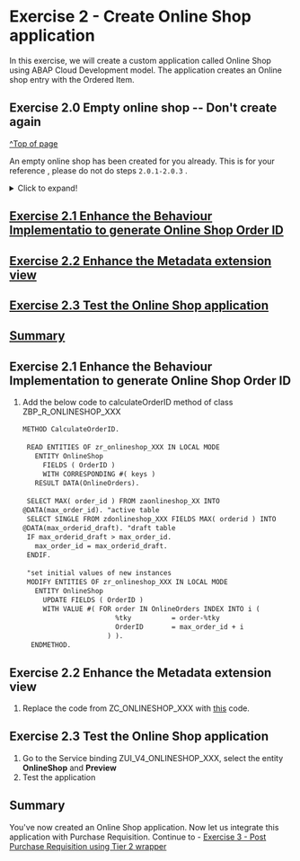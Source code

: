 # Exercise 2 - Create Online Shop application

In this exercise, we will create a custom application called Online Shop using ABAP Cloud Development model. The application creates an Online shop entry with the Ordered Item.

## Exercise 2.0 Empty online shop -- Don't create again
[^Top of page](#)
  
  An empty online shop has been created for you already. This is for your reference , please do not do steps `2.0.1-2.0.3` .  
 <details> 
  <summary>Click to expand!</summary>
   
**Exercise 2.0.1** Create Package
1. In ADT, Goto **Project Explorer**. From the context menu of the ABAP Project, select **New -> ABAP Package**.

   &emsp;**Give the below information:**
   
   &emsp;&emsp;**Name:** Z_ONLINESHOP_XXX  
   &emsp;&emsp;**Description**: Tier 2 for Purchase Requisition Wrapper  
   &emsp;&emsp;Select **Add to favorite package**  
   &emsp;&emsp;**Super Package**: ZLOCAL   
   &emsp;&emsp;**Package Type**: Development
   <br>
   <br>    
   &emsp;<img width="335" alt="image" src="https://github.com/SAP-samples/teched2023-DT168/assets/106324991/da9e7a02-769d-4e16-bd5e-6a49fc99af59">
   <br>
1. Press **Next** and verify the SWC is LOCAL
2. Press **Next**, Choose TR HE4K917701 and **Finish**
![](images/TR.png)

**Exercise 2.0.2** Create database table
1. From the context menu of the package **Z_ONLINESHOP_XXX**, choose **New** --> **Other Repository Object**, search for 'database table' and enter the following information:  
&emsp;&emsp;i. **Name**: zaonlineshop_xxx  
&emsp;&emsp;ii.**Description**: Online Shop data  
&emsp;&emsp;iii. Press **Next** and select the transport request and choose **Finish**  
2. Enter the below code and activate
   
   ```
   @EndUserText.label : 'Online Shop'
   @AbapCatalog.enhancement.category : #NOT_EXTENSIBLE
   @AbapCatalog.tableCategory : #TRANSPARENT
   @AbapCatalog.deliveryClass : #A
   @AbapCatalog.dataMaintenance : #NOT_ALLOWED
   define table zaonlineshop_xxx {
     key client               : mandt not null;
     key order_uuid           : sysuuid_x16 not null;
     order_id                 : abap.char(10);
     order_item_id            : abap.char(40);
     @Semantics.amount.currencyCode : 'zaonlineshop_xxx.currency'
     order_item_price         : abap.curr(11,2);
     order_item_quantity      : abap.numc(4);
     currency                 : abap.cuky;
     overall_status_indicator : zos_status;
     delivery_date            : abap.dats;
     notes                    : abap.string(256);
     purchase_requisition     : abap.char(20);
     purch_rqn_creation_date  : abap.dats;
     created_by               : abp_creation_user;
     created_at               : abp_creation_tstmpl;
     last_changed_by          : abp_lastchange_user;
     last_changed_at          : abp_lastchange_tstmpl;
     local_last_changed_at    : abp_locinst_lastchange_tstmpl;
   }

**Exercise 2.0.3** Generate Transactional UI Service
1. Select the table created **zaonlineshop_xxx** and from context menu, choose **Generate ABAP Repository Objects**. Select **ABAP RESTful Application Programming Model: UI Service**

   <img width="353" alt="image" src="https://github.com/SAP-samples/teched2023-DT168/assets/102820487/cb3b4526-a1eb-4b8f-858d-47c48e28ec69">  

2. Give the below information in the wizard:
     i. **Data Model**:  
     &emsp;&emsp;**Data Definition Name**: ZR_ONLINESHOP_XXX  
     &emsp;&emsp;**Alias Name**: OnlineShop  
     ii. **Behavior**:  
     &emsp;&emsp;**Implementation Class**: ZBP_R_ONLINESHOP_XXX  
     &emsp;&emsp;**Draft Table Name**: ZDONLINESHOP_XXX  
     iii.**Service Projection**: ZC_ONLINESHOP_XXX  
     iv. **Business Service**:  
     &emsp;&emsp;**Service Definition**: ZUI_ONLINESHOP_XXX  
     &emsp;&emsp;**Service Binding**: ZUI_V4_ONLINESHOP_XXX  
   Press **Next**  
3. Review the names of the repository objects that are going to be generated and Press **Next**

   &emsp;&emsp;![image](https://github.com/SAP-samples/teched2023-DT168/assets/102820487/1ecb4da4-57bf-43b9-842e-4a6d66731589)

   Choose the transport request HE4K917701 and press **Finish**

   
5. **Publish** the Service Binding ZUI_V4_ONLINESHOP_XXX

**Exercise 2.0.4** Enhance the BO to add Purchase Requisition details 

1. Add fields for Order ID, Purchase Requisition and Purchase Requistion creation date to list of read only fields and add determination to generate the Online Shop Order ID. The modified code should look like below:

   ```
   managed implementation in class ZBP_R_ONLINESHOP_XXX unique;
   strict ( 2 );
   with draft;
   
   define behavior for ZR_ONLINESHOP_XXX alias OnlineShop
   persistent table zaonlineshop_xxx
   draft table zdonlineshop_xxx
   etag master LocalLastChangedAt
   lock master total etag LastChangedAt
   authorization master ( global )
   
   {
     field ( readonly )
     OrderID,
     PurchaseRequisition,
     PurchRqnCreationDate,
     CreatedBy,
     CreatedAt,
     LastChangedBy,
     LastChangedAt,
     LocalLastChangedAt;
   
     field ( numbering : managed )
     OrderUUID;
   
     create;
     update;
     delete;
   
     determination CalculateOrderID on save { create; }
   
     draft action Edit;
     draft action Activate;
     draft action Discard;
     draft action Resume;
     draft determine action Prepare;
   
     mapping for ZAONLINESHOP_xxx
     {
       OrderUUID = ORDER_UUID;
       OrderID = ORDER_ID;
       OrderItemID = ORDER_ITEM_ID;
       OrderItemPrice = ORDER_ITEM_PRICE;
       OrderItemQuantity = ORDER_ITEM_QUANTITY;
       Currency = CURRENCY;
       OverallStatusIndicator = OVERALL_STATUS_INDICATOR;
       DeliveryDate = DELIVERY_DATE;
       Notes = NOTES;
       PurchaseRequisition = PURCHASE_REQUISITION;
       PurchRqnCreationDate = PURCH_RQN_CREATION_DATE;
       CreatedBy = CREATED_BY;
       CreatedAt = CREATED_AT;
       LastChangedBy = LAST_CHANGED_BY;
       LastChangedAt = LAST_CHANGED_AT;
       LocalLastChangedAt = LOCAL_LAST_CHANGED_AT;
     }
   }
1. Press **Ctrl+1** on the added determination CalculateOrderID to load the quickassist. Select the promt to add corresponding method to the behavior implementation.

&emsp;&emsp;&emsp;&emsp;![image](https://github.com/SAP-samples/teched2023-DT168/assets/102820487/61fb28be-7749-43f4-ab60-b98da7f80681)  

</details> 


## [Exercise 2.1 Enhance the Behaviour Implementatio to generate Online Shop Order ID](#exercise-21-enhance-the-behaviour-implementation-to-generate-online-shop-order-id)  

## [Exercise 2.2 Enhance the Metadata extension view](#exercise-22-enhance-the-metadata-extension-view-1)  

## [Exercise 2.3 Test the Online Shop application](#exercise-23-test-the-online-shop-application-1)  

## [Summary](#summary-1)


    
## Exercise 2.1 Enhance the Behaviour Implementation to generate Online Shop Order ID

1. Add the below code to calculateOrderID method of class ZBP_R_ONLINESHOP_XXX   

   ```
   METHOD CalculateOrderID.

    READ ENTITIES OF zr_onlineshop_XXX IN LOCAL MODE
      ENTITY OnlineShop
        FIELDS ( OrderID )
        WITH CORRESPONDING #( keys )
      RESULT DATA(OnlineOrders).

    SELECT MAX( order_id ) FROM zaonlineshop_XX INTO @DATA(max_order_id). "active table
    SELECT SINGLE FROM zdonlineshop_XXX FIELDS MAX( orderid ) INTO @DATA(max_orderid_draft). "draft table
    IF max_orderid_draft > max_order_id.
      max_order_id = max_orderid_draft.
    ENDIF.

    "set initial values of new instances
    MODIFY ENTITIES OF zr_onlineshop_XXX IN LOCAL MODE
      ENTITY OnlineShop
        UPDATE FIELDS ( OrderID )
        WITH VALUE #( FOR order IN OnlineOrders INDEX INTO i (
                          %tky          = order-%tky
                          OrderID       = max_order_id + i
                        ) ).
     ENDMETHOD.
   
## Exercise 2.2 Enhance the Metadata extension view
1. Replace the code from ZC_ONLINESHOP_XXX with [this](../src/zc_onlineshop_xxx_mde.txt) code.
   
## Exercise 2.3 Test the Online Shop application
1. Go to the Service binding ZUI_V4_ONLINESHOP_XXX, select the entity **OnlineShop** and **Preview**  
2. Test the application
## Summary
You've now created an Online Shop application. Now let us integrate this application with Purchase Requisition.
Continue to - [Exercise 3 - Post Purchase Requisition using Tier 2 wrapper ](../ex3/README.MD)
